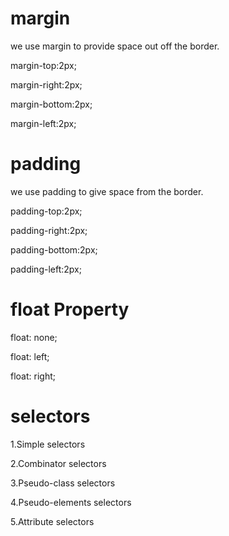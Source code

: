 # margin 
we use margin to provide space out off the border.

margin-top:2px;

margin-right:2px;

margin-bottom:2px;

margin-left:2px;

# padding 
we use padding to give space from the border.

padding-top:2px;

padding-right:2px;

padding-bottom:2px;

padding-left:2px;

# float Property

float: none;

float: left;

float: right;

# selectors
1.Simple selectors

2.Combinator selectors

3.Pseudo-class selectors

4.Pseudo-elements selectors

5.Attribute selectors
